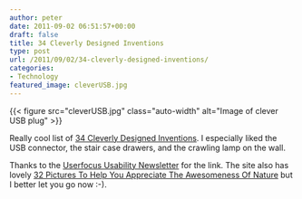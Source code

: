 ```yaml
---
author: peter
date: 2011-09-02 06:51:57+00:00
draft: false
title: 34 Cleverly Designed Inventions
type: post
url: /2011/09/02/34-cleverly-designed-inventions/
categories:
- Technology
featured_image: cleverUSB.jpg
---
```


<!-- HUGO: Using figure shortcode -->
{{< figure src="cleverUSB.jpg" class="auto-width" alt="Image of clever USB plug" >}}

Really cool list of [34 Cleverly Designed Inventions](http://nedhardy.com/2011/03/10/34-cleverly-designed-inventions/). I especially liked the USB connector, the stair case drawers, and the crawling lamp on the wall.

Thanks to the [Userfocus Usability Newsletter](http://www.userfocus.co.uk/newsletter/sep2011.html) for the link. The site also has lovely [32 Pictures To Help You Appreciate The Awesomeness Of Nature](http://nedhardy.com/2010/10/12/32-pictures-to-help-you-appreciate-the-awesomeness-of-nature/) but I better let you go now :-).
